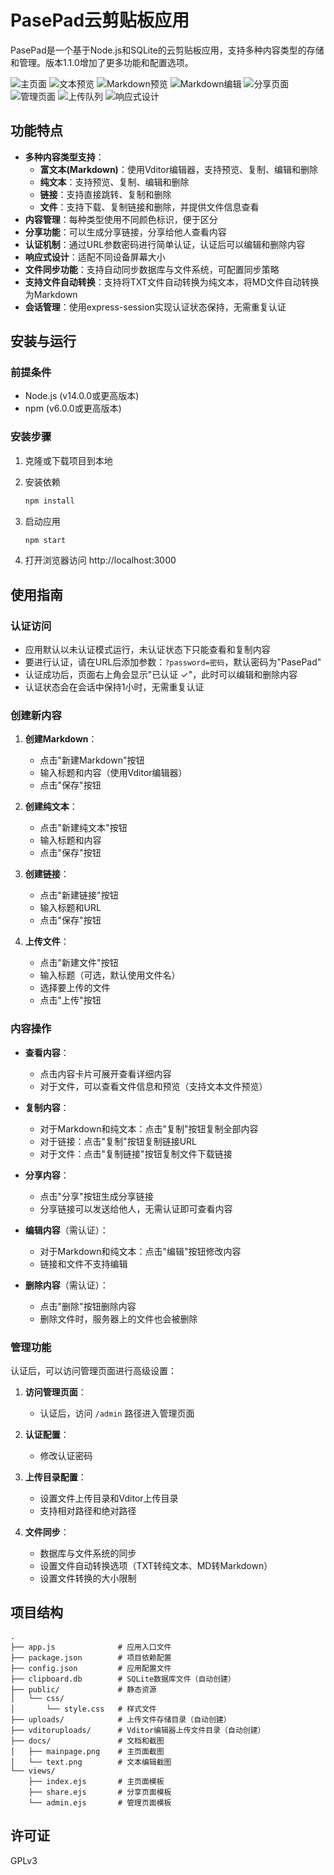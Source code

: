 # PasePad云剪贴板应用

PasePad是一个基于Node.js和SQLite的云剪贴板应用，支持多种内容类型的存储和管理。版本1.1.0增加了更多功能和配置选项。

![主页面](./docs/mainpage.png)
![文本预览](./docs/text.png)
![Markdown预览](./docs/markdown.png)
![Markdown编辑](./docs/markdownedit.png)
![分享页面](./docs/share.png)
![管理页面](./docs/admin.png)
![上传队列](./docs/uploadque.png)
![响应式设计](./docs/responsive.png)
## 功能特点

- **多种内容类型支持**：
  - **富文本(Markdown)**：使用Vditor编辑器，支持预览、复制、编辑和删除
  - **纯文本**：支持预览、复制、编辑和删除
  - **链接**：支持直接跳转、复制和删除
  - **文件**：支持下载、复制链接和删除，并提供文件信息查看
- **内容管理**：每种类型使用不同颜色标识，便于区分
- **分享功能**：可以生成分享链接，分享给他人查看内容
- **认证机制**：通过URL参数密码进行简单认证，认证后可以编辑和删除内容
- **响应式设计**：适配不同设备屏幕大小
- **文件同步功能**：支持自动同步数据库与文件系统，可配置同步策略
- **支持文件自动转换**：支持将TXT文件自动转换为纯文本，将MD文件自动转换为Markdown
- **会话管理**：使用express-session实现认证状态保持，无需重复认证

## 安装与运行

### 前提条件

- Node.js (v14.0.0或更高版本)
- npm (v6.0.0或更高版本)

### 安装步骤

1. 克隆或下载项目到本地

2. 安装依赖
   ```bash
   npm install
   ```

3. 启动应用
   ```bash
   npm start
   ```

4. 打开浏览器访问 http://localhost:3000

## 使用指南

### 认证访问

- 应用默认以未认证模式运行，未认证状态下只能查看和复制内容
- 要进行认证，请在URL后添加参数：`?password=密码`，默认密码为"PasePad"
- 认证成功后，页面右上角会显示"已认证 ✓"，此时可以编辑和删除内容
- 认证状态会在会话中保持1小时，无需重复认证

### 创建新内容

1. **创建Markdown**：
   - 点击"新建Markdown"按钮
   - 输入标题和内容（使用Vditor编辑器）
   - 点击"保存"按钮

2. **创建纯文本**：
   - 点击"新建纯文本"按钮
   - 输入标题和内容
   - 点击"保存"按钮

3. **创建链接**：
   - 点击"新建链接"按钮
   - 输入标题和URL
   - 点击"保存"按钮

4. **上传文件**：
   - 点击"新建文件"按钮
   - 输入标题（可选，默认使用文件名）
   - 选择要上传的文件
   - 点击"上传"按钮

### 内容操作

- **查看内容**：
  - 点击内容卡片可展开查看详细内容
  - 对于文件，可以查看文件信息和预览（支持文本文件预览）

- **复制内容**：
  - 对于Markdown和纯文本：点击"复制"按钮复制全部内容
  - 对于链接：点击"复制"按钮复制链接URL
  - 对于文件：点击"复制链接"按钮复制文件下载链接

- **分享内容**：
  - 点击"分享"按钮生成分享链接
  - 分享链接可以发送给他人，无需认证即可查看内容

- **编辑内容**（需认证）：
  - 对于Markdown和纯文本：点击"编辑"按钮修改内容
  - 链接和文件不支持编辑

- **删除内容**（需认证）：
  - 点击"删除"按钮删除内容
  - 删除文件时，服务器上的文件也会被删除

### 管理功能

认证后，可以访问管理页面进行高级设置：

1. **访问管理页面**：
   - 认证后，访问 `/admin` 路径进入管理页面

2. **认证配置**：
   - 修改认证密码

3. **上传目录配置**：
   - 设置文件上传目录和Vditor上传目录
   - 支持相对路径和绝对路径

4. **文件同步**：
   - 数据库与文件系统的同步
   - 设置文件自动转换选项（TXT转纯文本、MD转Markdown）
   - 设置文件转换的大小限制


## 项目结构

```
.
├── app.js              # 应用入口文件
├── package.json        # 项目依赖配置
├── config.json         # 应用配置文件
├── clipboard.db        # SQLite数据库文件（自动创建）
├── public/             # 静态资源
│   └── css/
│       └── style.css   # 样式文件
├── uploads/            # 上传文件存储目录（自动创建）
├── vditoruploads/      # Vditor编辑器上传文件目录（自动创建）
├── docs/               # 文档和截图
│   ├── mainpage.png    # 主页面截图
│   └── text.png        # 文本编辑截图
└── views/
    ├── index.ejs       # 主页面模板
    ├── share.ejs       # 分享页面模板
    └── admin.ejs       # 管理页面模板
```

## 许可证

GPLv3